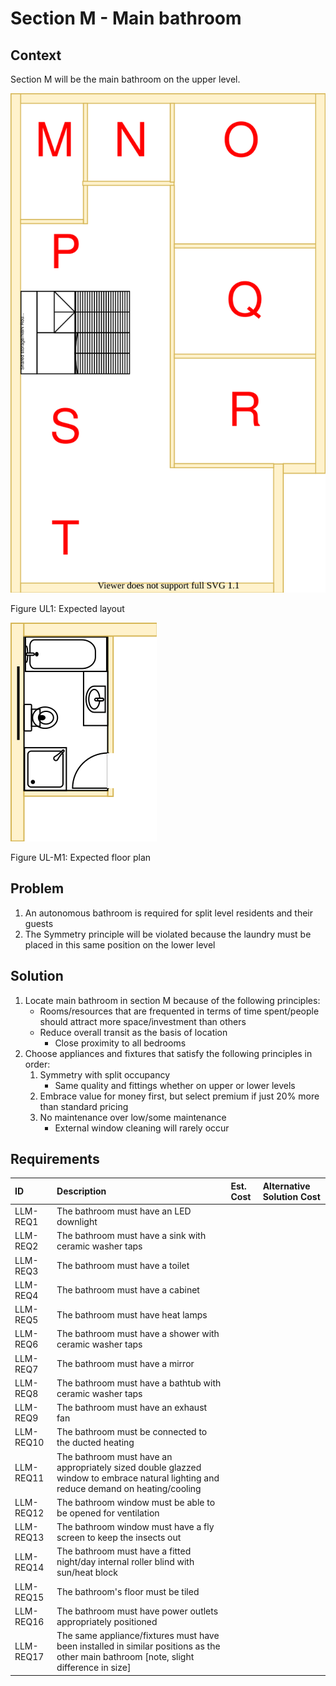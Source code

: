 # Section M - Main bathroom

## Context

Section M will be the main bathroom on the upper level.

![TO-BE upper-level diagram](upper-Level-TO-BE-sections.svg)

Figure UL1: Expected layout

![TO-BE upper-level Section M diagram](Upper-Level-TO-BE-section-M.svg)

Figure UL-M1: Expected floor plan 


## Problem

1. An autonomous bathroom is required for split level residents and their guests
2. The Symmetry principle will be violated because the laundry must be placed in this same position on the lower level 


## Solution

1. Locate main bathroom in section M because of the following principles:
    * Rooms/resources that are frequented in terms of time spent/people should attract more space/investment than others
    * Reduce overall transit as the basis of location
        - Close proximity to all bedrooms
2. Choose appliances and fixtures that satisfy the following principles in order:
    1. Symmetry with split occupancy 
        - Same quality and fittings whether on upper or lower levels 
    2. Embrace value for money first, but select premium if just 20% more than standard pricing
    3. No maintenance over low/some maintenance
        - External window cleaning will rarely occur


## Requirements

|ID|Description|Est. Cost|Alternative Solution Cost|
|:---|:---|:---|:---|
|LLM-REQ1|The bathroom must have an LED downlight|||
|LLM-REQ2|The bathroom must have a sink with ceramic washer taps|||
|LLM-REQ3|The bathroom must have a toilet|||
|LLM-REQ4|The bathroom must have a cabinet|||
|LLM-REQ5|The bathroom must have heat lamps|||
|LLM-REQ6|The bathroom must have a shower with ceramic washer taps|||
|LLM-REQ7|The bathroom must have a mirror|||
|LLM-REQ8|The bathroom must have a bathtub with ceramic washer taps|||
|LLM-REQ9|The bathroom must have an exhaust fan|||
|LLM-REQ10|The bathroom must be connected to the ducted heating|||
|LLM-REQ11|The bathroom must have an appropriately sized double glazzed window to embrace natural lighting and reduce demand on heating/cooling|||
|LLM-REQ12|The bathroom window must be able to be opened for ventilation|||
|LLM-REQ13|The bathroom window must have a fly screen to keep the insects out|||
|LLM-REQ14|The bathroom must have a fitted night/day internal roller blind with sun/heat block|||
|LLM-REQ15|The bathroom's floor must be tiled|||
|LLM-REQ16|The bathroom must have power outlets appropriately positioned|||
|LLM-REQ17|The same appliance/fixtures must have been installed in similar positions as the other main bathroom [note, slight difference in size]|||
